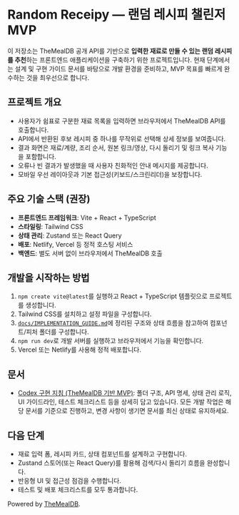 # Random Receipy — 랜덤 레시피 챌린저 MVP

이 저장소는 TheMealDB 공개 API를 기반으로 **입력한 재료로 만들 수 있는 랜덤 레시피를 추천**하는 프론트엔드 애플리케이션을 구축하기 위한 프로젝트입니다. 현재 단계에서는 설계 및 구현 가이드 문서를 바탕으로 개발 환경을 준비하고, MVP 목표를 빠르게 완수하는 것을 최우선으로 합니다.

## 프로젝트 개요

- 사용자가 쉼표로 구분한 재료 목록을 입력하면 브라우저에서 TheMealDB API를 호출합니다.
- API에서 반환된 후보 레시피 중 하나를 무작위로 선택해 상세 정보를 보여줍니다.
- 결과 화면은 재료/계량, 조리 순서, 원본 링크/영상, 다시 돌리기 및 링크 복사 기능을 포함합니다.
- 오류나 빈 결과가 발생했을 때 사용자 친화적인 안내 메시지를 제공합니다.
- 모바일 우선 레이아웃과 기본 접근성(키보드/스크린리더)을 보장합니다.

## 주요 기술 스택 (권장)

- **프론트엔드 프레임워크**: Vite + React + TypeScript
- **스타일링**: Tailwind CSS
- **상태 관리**: Zustand 또는 React Query
- **배포**: Netlify, Vercel 등 정적 호스팅 서비스
- **백엔드**: 별도 서버 없이 브라우저에서 TheMealDB 호출

## 개발을 시작하는 방법

1. `npm create vite@latest`를 실행하고 React + TypeScript 템플릿으로 프로젝트를 생성합니다.
2. Tailwind CSS를 설치하고 설정 파일을 구성합니다.
3. [`docs/IMPLEMENTATION_GUIDE.md`](docs/IMPLEMENTATION_GUIDE.md)에 정리된 구조와 상태 흐름을 참고하여 컴포넌트/피처 폴더를 구성합니다.
4. `npm run dev`로 개발 서버를 실행하고 브라우저에서 기능을 확인합니다.
5. Vercel 또는 Netlify를 사용해 정적 배포합니다.

## 문서

- [Codex 구현 지침 (TheMealDB 기반 MVP)](docs/IMPLEMENTATION_GUIDE.md): 폴더 구조, API 명세, 상태 관리 로직, UI 가이드라인, 테스트 체크리스트 등을 상세히 담고 있습니다. 모든 개발 작업은 해당 문서를 기준으로 진행하고, 변경 사항이 생기면 문서를 최신 상태로 유지하세요.

## 다음 단계

- 재료 입력 폼, 레시피 카드, 상태 컴포넌트를 설계하고 구현합니다.
- Zustand 스토어(또는 React Query)를 활용해 검색/다시 돌리기 흐름을 완성합니다.
- 반응형 UI 및 접근성 점검을 수행합니다.
- 테스트 및 배포 체크리스트를 모두 통과합니다.

Powered by [TheMealDB](https://www.themealdb.com/).
